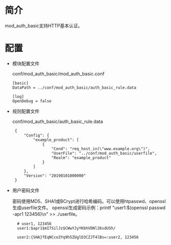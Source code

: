 # 简介 

mod_auth_basic支持HTTP基本认证。

# 配置

- 模块配置文件

  conf/mod_auth_basic/mod_auth_basic.conf

  ```
  [basic]
  DataPath = ../conf/mod_auth_basic/auth_basic_rule.data

  [log]
  OpenDebug = false
  ```

- 规则配置文件

  conf/mod_auth_basic/auth_basic_rule.data

   ```
	{
	    "Config": {
	        "example_product": [
	            {
	                "Cond": "req_host_in(\"www.example.org\")",
	                "UserFile": "../conf/mod_auth_basic/userfile",
	                "Realm": "example_product"
	            }
	        ]
	    },
	    "Version": "20190101000000"
	}
  ```

- 用户密码文件

  密码使用MD5、SHA1或BCrypt进行哈希编码。可以使用htpasswd、openssl生成userfile文件。
  openssl生成密码示例：printf "user1:$(openssl passwd -apr1 123456)\n" >> ./userfile。

  ```
    # user1, 123456
    user1:$apr1$mI7SilJz$CWwYJyYKbhVDNl26sdUSh/

    user2:{SHA}fEqNCco3Yq9h5ZUglD3CZJT4lBs=:user2, 123456
  ```
